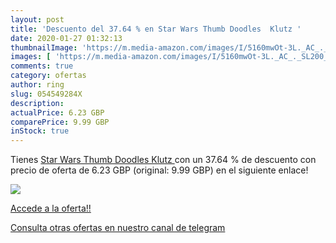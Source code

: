 ```yaml
---
layout: post
title: 'Descuento del 37.64 % en Star Wars Thumb Doodles  Klutz '
date: 2020-01-27 01:32:13
thumbnailImage: 'https://m.media-amazon.com/images/I/5160mwOt-3L._AC_._SL200_.jpg'
images: [ 'https://m.media-amazon.com/images/I/5160mwOt-3L._AC_._SL200_.jpg' ]
comments: true
category: ofertas
author: ring
slug: 054549284X
description:
actualPrice: 6.23 GBP
comparePrice: 9.99 GBP
inStock: true
---
```


Tienes [Star Wars Thumb Doodles  Klutz ](https://www.amazon.com/dp/054549284X/?tag=redken08-20) con un 37.64 % de descuento con precio de oferta de 6.23 GBP (original: 9.99 GBP) en el siguiente enlace!

[![](https://m.media-amazon.com/images/I/5160mwOt-3L._AC_._SL200_.jpg)](https://www.amazon.com/dp/054549284X/?tag=redken08-20)

[Accede a la oferta!!](https://www.amazon.com/dp/054549284X/?tag=redken08-20)

[Consulta otras ofertas en nuestro canal de telegram](https://t.me/s/ofertas25)
